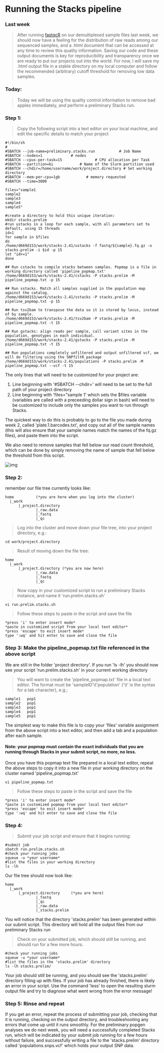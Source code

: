 # Running the Stacks pipeline
### Last week
> After running [fastqcR](https://rpkgs.datanovia.com/fastqcr/index.html) on our demultiplexed sample files last week, we should now have a feeling for the distribution of raw reads among our sequenced samples, and a .html document that can be accessed at any time to review this quality information. Saving our code and these output documents is key for reproducibility and transparency once we are ready to put our projects out into the world. For now, I will save my .html output file in a stable directory on my local computer and follow the recommended (arbitrary) cutoff threshold for removing low data samples.
### Today:
> Today we will be using the quality control information to remove bad apples immediately, and perform a preliminary Stacks run.
### Step 1:
> Copy the following script into a text editor on your local machine, and edit the specific details to match your project
```
#!/bin/sh
#
#SBATCH --job-name=preliminary.stacks.run           # Job Name
#SBATCH --nodes=1             # nodes
#SBATCH --cpus-per-task=15               # CPU allocation per Task
#SBATCH --partition=bi            # Name of the Slurm partition used
#SBATCH --chdir=/home/username/work/project.directory # Set working directory
#SBATCH --mem-per-cpu=1gb            # memory requested
#SBATCH --time=3000

files="sample1
sample2
sample3
sample4
sample5"

#create a directory to hold this unique iteration:
mkdir stacks.prelim
#run ustacks in a loop for each sample, with all parameters set to default, using 15 threads
id=1
for sample in $files
do
/home/d669d153/work/stacks-2.41/ustacks -f fastq/${sample}.fq.gz -o stacks.prelim -i $id -p 15
let "id+=1"
done

## Run cstacks to compile stacks between samples. Popmap is a file in working directory called 'pipeline_popmap.txt'
/home/d669d153/work/stacks-2.41/cstacks -P stacks.prelim -M pipeline_popmap.txt -p 15

## Run sstacks. Match all samples supplied in the population map against the catalog.
/home/d669d153/work/stacks-2.41/sstacks -P stacks.prelim -M pipeline_popmap.txt -p 15

## Run tsv2bam to transpose the data so it is stored by locus, instead of by sample.
/home/d669d153/work/stacks-2.41/tsv2bam -P stacks.prelim -M pipeline_popmap.txt -t 15

## Run gstacks: align reads per sample, call variant sites in the population, genotypes in each individual.
/home/d669d153/work/stacks-2.41/gstacks -P stacks.prelim -M pipeline_popmap.txt -t 15

## Run populations completely unfiltered and output unfiltered vcf, we will do filtering using the SNPfiltR package
/home/d669d153/work/stacks-2.41/populations -P stacks.prelim -M pipeline_popmap.txt --vcf -t 15
```
The only lines that will need to be customized for your project are:
1. Line beginning with '#SBATCH --chdir=' will need to be set to the full path of your project directory
2. Line beginning with 'files="sample 1' which sets the $files variable (variables are called with a preceeding dollar sign in bash) will need to be customized to include only the samples you want to run through Stacks.

The quickest way to do this is probably to go to the file you made during week 2, called 'plate.1.barcodes.txt', and copy out all of the sample names (this will also ensure that your sample names match the names of the fq.gz files), and paste them into the script.

We also need to remove samples that fell below our read count threshold, which can be done by simply removing the name of sample that fell below the threshold from this script.

![img](samples.remove.png "Title")

### Step 2:
remember our file tree currently looks like:
```
home          (*you are here when you log into the cluster)
  |_work
      |_project.directory
              |_raw.data
              |_fastq
              |_qc
```
> Log into the cluster and move down your file tree, into your project directory, e.g.:
```
cd work/project.directory
```
> Result of moving down the file tree:
```
home          
  |_work
      |_project.directory (*you are now here)
              |_raw.data
              |_fastq
              |_qc
```

> Now copy in your customized script to run a preliminary Stacks instance, and name it 'run.prelim.stacks.sh'
```
vi run.prelim.stacks.sh
```
> Follow these steps to paste in the script and save the file
```
*press 'i' to enter insert mode*
*paste in customized script from your local text editor*
*press 'escape' to exit insert mode*
type ':wq' and hit enter to save and close the file
```

### Step 3: Make the pipeline_popmap.txt file referenced in the above script

We are still in the folder 'project directory'. If you run 'ls -lh' you should now see your script 'run.prelim.stacks.sh' in your current working directory

> You will want to create the 'pipeline_popmap.txt' file in a local text editor. The format must be 'sampleID'\t'population' ('\t' is the syntax for a tab character), e.g.;
```
sample1   pop1
sample2   pop1
sample3   pop1
sample4   pop1
sample5   pop1
```

The simplest way to make this file is to copy your 'files' variable assignment from the above script into a text editor, and then add a tab and a population after each sample.

#### Note: your popmap must contain the exact individuals that you are running through Stacks in your submit script, no more, no less.

Once you have this popmap text file prepared in a local text editor, repeat the above steps to copy it into a new file in your working directory on the cluster named 'pipeline_popmap.txt'
```
vi pipeline_popmap.txt
```
> Follow these steps to paste in the script and save the file
```
*press 'i' to enter insert mode*
*paste in customized popmap from your local text editor*
*press 'escape' to exit insert mode*
type ':wq' and hit enter to save and close the file
```

### Step 4:
> Submit your job script and ensure that it begins running:
```
#submit job
sbatch run.prelim.stacks.sh
#check your running jobs
squeue -u *your username*
#list the files in your working directory
ls -lh
```
Our file tree should now look like:
```
home  
  |_work
      |_project.directory     (*you are here)
              |_fastq
              |_qc
              |_raw.data
              |_stacks.prelim
```
You will notice that the directory 'stacks.prelim' has been generated within our submit script. This directory will hold all the output files from our preliminary Stacks run

> Check on your submitted job, which should still be running, and should run for a few more hours.
```
#check your running jobs
squeue -u *your username*
#list the files in the 'stacks.prelim' directory
ls -lh stacks.prelim/
```
Your job should still be running, and you should see the 'stacks.prelim' directory filling up with files. If your job has already finished, there is likely an error in your script. Use the command 'less' to open the resulting slurm output file and try to diagnose what went wrong from the error message!

### Step 5: Rinse and repeat
If you get an error, repeat the process of submitting your job, checking that it is running, checking on the output directory, and troubleshooting any errors that come up until it runs smoothly. For the preliminary popgen analyses we do next week, you will need a successfully completed Stacks run, which will be indicated by your submit job running for a few hours without failure, and successfully writing a file to the 'stacks.prelim' directory called 'populations.snps.vcf' which holds your output SNP data. 

